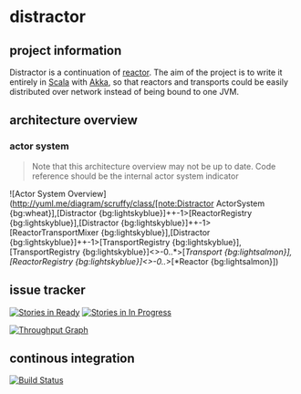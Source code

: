distractor
==========

## project information
Distractor is a continuation of [reactor](https://github.com/FutureProcessing/reactor). The aim of the project is to write
it entirely in [Scala](http://www.scala-lang.org/) with [Akka](http://akka.io/), so that reactors and transports could 
be easily distributed over network instead of being bound to one JVM.

## architecture overview
### actor system
> Note that this architecture overview may not be up to date. Code reference should be the internal actor system indicator

![Actor System Overview](http://yuml.me/diagram/scruffy/class/[note:Distractor ActorSystem {bg:wheat}],[Distractor {bg:lightskyblue}]++-1>[ReactorRegistry {bg:lightskyblue}],[Distractor {bg:lightskyblue}]++-1>[ReactorTransportMixer {bg:lightskyblue}],[Distractor {bg:lightskyblue}]++-1>[TransportRegistry {bg:lightskyblue}],[TransportRegistry {bg:lightskyblue}]<>-0..*>[*Transport {bg:lightsalmon}],[ReactorRegistry {bg:lightskyblue}]<>-0..*>[*Reactor {bg:lightsalmon}])

## issue tracker
[![Stories in Ready](https://badge.waffle.io/gmaslowski/distractor.svg?label=ready&title=Ready)](http://waffle.io/gmaslowski/distractor)
[![Stories in In Progress](https://badge.waffle.io/gmaslowski/distractor.svg?label=in%20progress&title=In%20Progress)](http://waffle.io/gmaslowski/distractor)

[![Throughput Graph](https://graphs.waffle.io/gmaslowski/distractor/throughput.svg)](https://waffle.io/gmaslowski/distractor/metrics)

## continous integration
[![Build Status](https://snap-ci.com/gmaslowski/distractor/branch/develop/build_image)](https://snap-ci.com/gmaslowski/distractor/branch/develop)

